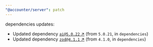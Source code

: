 ```yaml
---
"@accounter/server": patch
---
```

dependencies updates:
  - Updated dependency [`ai@5.0.22` ↗︎](https://www.npmjs.com/package/ai/v/5.0.22) (from `5.0.21`, in `dependencies`)
  - Updated dependency [`zod@4.1.1` ↗︎](https://www.npmjs.com/package/zod/v/4.1.1) (from `4.1.0`, in `dependencies`)
